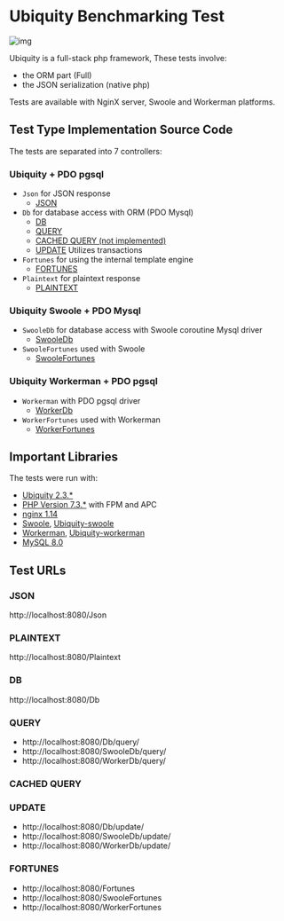 # Ubiquity Benchmarking Test
![img](https://github.com/phpMv/ubiquity/blob/master/Banner/banner.png?raw=true)

Ubiquity is a full-stack php framework, These tests involve:
- the ORM part (Full)
- the JSON serialization (native php)

Tests are available with NginX server, Swoole and Workerman platforms.

## Test Type Implementation Source Code
The tests are separated into 7 controllers:
### Ubiquity + PDO pgsql
- `Json` for JSON response
  * [JSON](app/controllers/Json.php)
- `Db` for database access with ORM (PDO Mysql)
  * [DB](app/controllers/Db.php)
  * [QUERY](app/controllers/Db.php)
  * [CACHED QUERY (not implemented)]()
  * [UPDATE](app/controllers/Db.php) Utilizes transactions
- `Fortunes` for using the internal template engine
  * [FORTUNES](app/controllers/Fortunes.php)
- `Plaintext` for plaintext response
  * [PLAINTEXT](app/controllers/Plaintext.php)
### Ubiquity Swoole + PDO Mysql
- `SwooleDb` for database access with Swoole coroutine Mysql driver
  * [SwooleDb](app/controllers/SwooleDb.php)
- `SwooleFortunes` used with Swoole
  * [SwooleFortunes](app/controllers/SwooleFortunes.php)
### Ubiquity Workerman + PDO pgsql
- `Workerman` with PDO pgsql driver
  * [WorkerDb](app/controllers/WorkerDb.php)
- `WorkerFortunes` used with Workerman
  * [WorkerFortunes](app/controllers/WorkerFortunes.php)

## Important Libraries
The tests were run with:
* [Ubiquity 2.3.*](https://ubiquity.kobject.net/)
* [PHP Version 7.3.*](http://www.php.net/) with FPM and APC
* [nginx 1.14](http://nginx.org/)
* [Swoole](https://www.swoole.com/), [Ubiquity-swoole](https://github.com/phpMv/ubiquity-swoole)
* [Workerman](https://github.com/walkor/Workerman), [Ubiquity-workerman](https://github.com/phpMv/ubiquity-workerman)
* [MySQL 8.0](https://dev.mysql.com/)


## Test URLs
### JSON

http://localhost:8080/Json

### PLAINTEXT

http://localhost:8080/Plaintext

### DB

http://localhost:8080/Db

### QUERY

- http://localhost:8080/Db/query/
- http://localhost:8080/SwooleDb/query/
- http://localhost:8080/WorkerDb/query/

### CACHED QUERY



### UPDATE

- http://localhost:8080/Db/update/
- http://localhost:8080/SwooleDb/update/
- http://localhost:8080/WorkerDb/update/

### FORTUNES

- http://localhost:8080/Fortunes
- http://localhost:8080/SwooleFortunes
- http://localhost:8080/WorkerFortunes